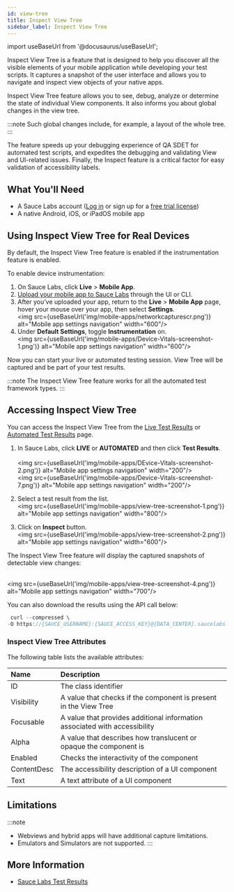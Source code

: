 ```yaml
---
id: view-tree
title: Inspect View Tree
sidebar_label: Inspect View Tree
---
```


import useBaseUrl from '@docusaurus/useBaseUrl';

Inspect View Tree is a feature that is designed to help you discover all the visible elements of your mobile application while developing your test scripts. It captures a snapshot of the user interface and allows you to navigate and inspect view objects of your native apps.

Inspect View Tree feature allows you to see, debug, analyze or determine the state of individual View components. It also informs you about global changes in the view tree.

:::note
Such global changes include, for example, a layout of the whole tree.
:::

The feature speeds up your debugging experience of QA SDET for automated test scripts, and expedites the debugging and validating View and UI-related issues. Finally, the Inspect feature is a critical factor for easy validation of accessibility labels.

## What You'll Need

- A Sauce Labs account ([Log in](https://accounts.saucelabs.com/am/XUI/#login/) or sign up for a [free trial license](https://saucelabs.com/sign-up))
- A native Android, iOS, or iPadOS mobile app

## Using Inspect View Tree for Real Devices

By default, the Inspect View Tree feature is enabled if the instrumentation feature is enabled.

To enable device instrumentation:

1. On Sauce Labs, click **Live** > **Mobile App**.
2. [Upload your mobile app to Sauce Labs](/mobile-apps/app-storage/) through the UI or CLI.
3. After you’ve uploaded your app, return to the **Live** > **Mobile App** page, hover your mouse over your app, then select **Settings**. <br/><img src={useBaseUrl('img/mobile-apps/networkcapturescr.png')} alt="Mobile app settings navigation" width="600"/>
4. Under **Default Settings**, toggle **Instrumentation** on.
   <br/><img src={useBaseUrl('img/mobile-apps/Device-Vitals-screenshot-1.png')} alt="Mobile app settings navigation" width="600"/>

Now you can start your live or automated testing session. View Tree will be captured and be part of your test results.

:::note
The Inspect View Tree feature works for all the automated test framework types.
:::

## Accessing Inspect View Tree

You can access the Inspect View Tree from the [Live Test Results](/mobile-apps/live-testing/live-mobile-app-testing/) or [Automated Test Results](/mobile-apps/automated-testing/) page.

1. In Sauce Labs, click **LIVE** or **AUTOMATED** and then click **Test Results**.  
   <br/><img src={useBaseUrl('img/mobile-apps/DEvice-Vitals-screenshot-2.png')} alt="Mobile app settings navigation" width="200"/>
   <br/><img src={useBaseUrl('img/mobile-apps/Device-Vitals-screenshot-7.png')} alt="Mobile app settings navigation" width="200"/>

2. Select a test result from the list.
   <br/><img src={useBaseUrl('img/mobile-apps/view-tree-screenshot-1.png')} alt="Mobile app settings navigation" width="800"/>

3. Click on **Inspect** button.
   <br/><img src={useBaseUrl('img/mobile-apps/view-tree-screenshot-2.png')} alt="Mobile app settings navigation" width="600"/>

The Inspect View Tree feature will display the captured snapshots of detectable view changes:

<br/><img src={useBaseUrl('img/mobile-apps/view-tree-screenshot-4.png')} alt="Mobile app settings navigation" width="700"/>

You can also download the results using the API call below:

```java
 curl --compressed \
-O https://{SAUCE_USERNAME}:{SAUCE_ACCESS_KEY}@{DATA_CENTER}.saucelabs.com/v1/rdc/jobs/{JOB_ID}/insights.json
```

### Inspect View Tree Attributes

The following table lists the available attributes:

| Name        | Description                                                                |
| :---------- | :------------------------------------------------------------------------- |
| ID          | The class identifier                                                       |
| Visibility  | A value that checks if the component is present in the View Tree           |
| Focusable   | A value that provides additional information associated with accessibility |
| Alpha       | A value that describes how translucent or opaque the component is          |
| Enabled     | Checks the interactivity of the component                                  |
| ContentDesc | The accessibility description of a UI component                            |
| Text        | A text attribute of a UI component                                         |

## Limitations

<!-- prettier-ignore -->
:::note
- Webviews and hybrid apps will have additional capture limitations.
- Emulators and Simulators are not supported.
:::

## More Information

- [Sauce Labs Test Results](/test-results)

